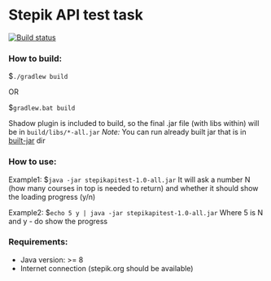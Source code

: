 # Stepik API test task

[![Build status](https://travis-ci.org/nmago/stepikapitask.svg?branch=master)](https://travis-ci.org/nmago/stepikapitask/builds/375575898)

### How to build:

$`./gradlew build`

OR

$`gradlew.bat build`

Shadow plugin is included to build, so the final .jar file (with libs within) will be in `build/libs/*-all.jar`
*Note:* You can run already built jar that is in [built-jar](https://github.com/nmago/stepikapitask/tree/master/built-jar) dir

### How to use:
Example1: $`java -jar stepikapitest-1.0-all.jar`
It will ask a number N (how many courses in top is needed to return) and whether it should show the loading progress (y/n)

Example2: $`echo 5 y | java -jar stepikapitest-1.0-all.jar`
Where 5 is N and y - do show the progress

### Requirements:
* Java version: >= 8
* Internet connection (stepik.org should be available)
